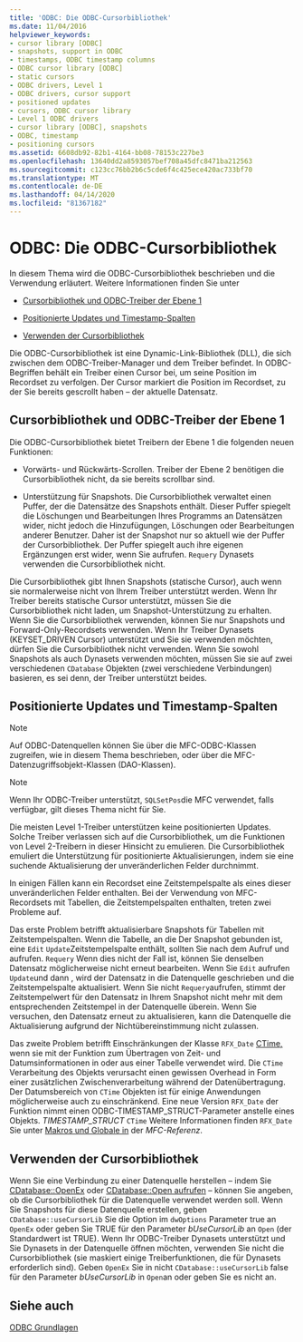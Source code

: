 ```yaml
---
title: 'ODBC: Die ODBC-Cursorbibliothek'
ms.date: 11/04/2016
helpviewer_keywords:
- cursor library [ODBC]
- snapshots, support in ODBC
- timestamps, ODBC timestamp columns
- ODBC cursor library [ODBC]
- static cursors
- ODBC drivers, Level 1
- ODBC drivers, cursor support
- positioned updates
- cursors, ODBC cursor library
- Level 1 ODBC drivers
- cursor library [ODBC], snapshots
- ODBC, timestamp
- positioning cursors
ms.assetid: 6608db92-82b1-4164-bb08-78153c227be3
ms.openlocfilehash: 13640dd2a8593057bef708a45dfc8471ba212563
ms.sourcegitcommit: c123cc76bb2b6c5cde6f4c425ece420ac733bf70
ms.translationtype: MT
ms.contentlocale: de-DE
ms.lasthandoff: 04/14/2020
ms.locfileid: "81367182"
---
```

# <a name="odbc-the-odbc-cursor-library"></a>ODBC: Die ODBC-Cursorbibliothek

In diesem Thema wird die ODBC-Cursorbibliothek beschrieben und die Verwendung erläutert. Weitere Informationen finden Sie unter

- [Cursorbibliothek und ODBC-Treiber der Ebene 1](#_core_the_cursor_library_and_level_1_odbc_drivers)

- [Positionierte Updates und Timestamp-Spalten](#_core_positioned_updates_and_timestamp_columns)

- [Verwenden der Cursorbibliothek](#_core_using_the_cursor_library)

Die ODBC-Cursorbibliothek ist eine Dynamic-Link-Bibliothek (DLL), die sich zwischen dem ODBC-Treiber-Manager und dem Treiber befindet. In ODBC-Begriffen behält ein Treiber einen Cursor bei, um seine Position im Recordset zu verfolgen. Der Cursor markiert die Position im Recordset, zu der Sie bereits gescrollt haben – der aktuelle Datensatz.

## <a name="cursor-library-and-level-1-odbc-drivers"></a><a name="_core_the_cursor_library_and_level_1_odbc_drivers"></a>Cursorbibliothek und ODBC-Treiber der Ebene 1

Die ODBC-Cursorbibliothek bietet Treibern der Ebene 1 die folgenden neuen Funktionen:

- Vorwärts- und Rückwärts-Scrollen. Treiber der Ebene 2 benötigen die Cursorbibliothek nicht, da sie bereits scrollbar sind.

- Unterstützung für Snapshots. Die Cursorbibliothek verwaltet einen Puffer, der die Datensätze des Snapshots enthält. Dieser Puffer spiegelt die Löschungen und Bearbeitungen Ihres Programms an Datensätzen wider, nicht jedoch die Hinzufügungen, Löschungen oder Bearbeitungen anderer Benutzer. Daher ist der Snapshot nur so aktuell wie der Puffer der Cursorbibliothek. Der Puffer spiegelt auch ihre eigenen Ergänzungen erst wider, wenn Sie aufrufen. `Requery` Dynasets verwenden die Cursorbibliothek nicht.

Die Cursorbibliothek gibt Ihnen Snapshots (statische Cursor), auch wenn sie normalerweise nicht von Ihrem Treiber unterstützt werden. Wenn Ihr Treiber bereits statische Cursor unterstützt, müssen Sie die Cursorbibliothek nicht laden, um Snapshot-Unterstützung zu erhalten. Wenn Sie die Cursorbibliothek verwenden, können Sie nur Snapshots und Forward-Only-Recordsets verwenden. Wenn Ihr Treiber Dynasets (KEYSET_DRIVEN Cursor) unterstützt und Sie sie verwenden möchten, dürfen Sie die Cursorbibliothek nicht verwenden. Wenn Sie sowohl Snapshots als auch Dynasets verwenden möchten, müssen Sie sie auf zwei verschiedenen `CDatabase` Objekten (zwei verschiedene Verbindungen) basieren, es sei denn, der Treiber unterstützt beides.

## <a name="positioned-updates-and-timestamp-columns"></a><a name="_core_positioned_updates_and_timestamp_columns"></a>Positionierte Updates und Timestamp-Spalten

> [!NOTE]
> Auf ODBC-Datenquellen können Sie über die MFC-ODBC-Klassen zugreifen, wie in diesem Thema beschrieben, oder über die MFC-Datenzugriffsobjekt-Klassen (DAO-Klassen).

> [!NOTE]
> Wenn Ihr ODBC-Treiber unterstützt, `SQLSetPos`die MFC verwendet, falls verfügbar, gilt dieses Thema nicht für Sie.

Die meisten Level 1-Treiber unterstützen keine positionierten Updates. Solche Treiber verlassen sich auf die Cursorbibliothek, um die Funktionen von Level 2-Treibern in dieser Hinsicht zu emulieren. Die Cursorbibliothek emuliert die Unterstützung für positionierte Aktualisierungen, indem sie eine suchende Aktualisierung der unveränderlichen Felder durchnimmt.

In einigen Fällen kann ein Recordset eine Zeitstempelspalte als eines dieser unveränderlichen Felder enthalten. Bei der Verwendung von MFC-Recordsets mit Tabellen, die Zeitstempelspalten enthalten, treten zwei Probleme auf.

Das erste Problem betrifft aktualisierbare Snapshots für Tabellen mit Zeitstempelspalten. Wenn die Tabelle, an die Der Snapshot gebunden ist, eine `Edit` `Update`Zeitstempelspalte enthält, sollten Sie nach dem Aufruf und aufrufen. `Requery` Wenn dies nicht der Fall ist, können Sie denselben Datensatz möglicherweise nicht erneut bearbeiten. Wenn Sie `Edit` aufrufen `Update`und dann , wird der Datensatz in die Datenquelle geschrieben und die Zeitstempelspalte aktualisiert. Wenn Sie nicht `Requery`aufrufen, stimmt der Zeitstempelwert für den Datensatz in Ihrem Snapshot nicht mehr mit dem entsprechenden Zeitstempel in der Datenquelle überein. Wenn Sie versuchen, den Datensatz erneut zu aktualisieren, kann die Datenquelle die Aktualisierung aufgrund der Nichtübereinstimmung nicht zulassen.

Das zweite Problem betrifft Einschränkungen der Klasse `RFX_Date` [CTime,](../../atl-mfc-shared/reference/ctime-class.md) wenn sie mit der Funktion zum Übertragen von Zeit- und Datumsinformationen in oder aus einer Tabelle verwendet wird. Die `CTime` Verarbeitung des Objekts verursacht einen gewissen Overhead in Form einer zusätzlichen Zwischenverarbeitung während der Datenübertragung. Der Datumsbereich von `CTime` Objekten ist für einige Anwendungen möglicherweise auch zu einschränkend. Eine neue Version `RFX_Date` der Funktion nimmt einen ODBC-TIMESTAMP_STRUCT-Parameter anstelle eines Objekts. *TIMESTAMP_STRUCT* `CTime` Weitere Informationen finden `RFX_Date` Sie unter [Makros und Globale in](../../mfc/reference/mfc-macros-and-globals.md) der *MFC-Referenz*.

## <a name="using-the-cursor-library"></a><a name="_core_using_the_cursor_library"></a>Verwenden der Cursorbibliothek

Wenn Sie eine Verbindung zu einer Datenquelle herstellen – indem Sie [CDatabase::OpenEx](../../mfc/reference/cdatabase-class.md#openex) oder [CDatabase::Open aufrufen](../../mfc/reference/cdatabase-class.md#open) – können Sie angeben, ob die Cursorbibliothek für die Datenquelle verwendet werden soll. Wenn Sie Snapshots für diese Datenquelle erstellen, geben `CDatabase::useCursorLib` Sie die Option im `dwOptions` Parameter true an `OpenEx` oder geben Sie TRUE für den Parameter *bUseCursorLib* an `Open` (der Standardwert ist TRUE). Wenn Ihr ODBC-Treiber Dynasets unterstützt und Sie Dynasets in der Datenquelle öffnen möchten, verwenden Sie nicht die Cursorbibliothek (sie maskiert einige Treiberfunktionen, die für Dynasets erforderlich sind). Geben `OpenEx` Sie in nicht `CDatabase::useCursorLib` false für den Parameter *bUseCursorLib* in `Open`an oder geben Sie es nicht an.

## <a name="see-also"></a>Siehe auch

[ODBC Grundlagen](../../data/odbc/odbc-basics.md)
